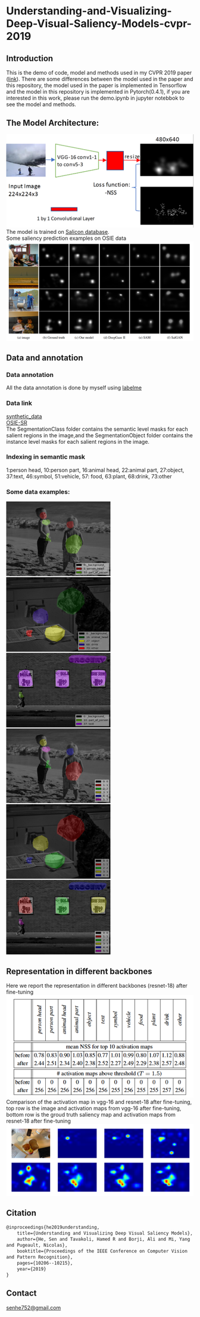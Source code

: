 # Understanding-and-Visualizing-Deep-Visual-Saliency-Models-cvpr-2019
## Introduction
This is the demo of code, model and methods used in my CVPR 2019 paper ([link](https://arxiv.org/abs/1903.02501)).
There are some differences between the model used in the paper and this repository, the model used in the paper is implemented in Tensorflow and the model in this repository is implemented in Pytorch(0.4.1), if you are interested in this work, please run the demo.ipynb in jupyter notebbok to see the model and methods.
## The Model Architecture:
![picture](archi.png)
The model is trained on [Salicon database](http://salicon.net).  
Some saliency prediction examples on OSIE data  
![picture](sal_map.png)
## Data and annotation
### Data annotation
All the data annotation is done by myself using [labelme](https://github.com/wkentaro/labelme)
### Data link
[synthetic_data](https://drive.google.com/drive/folders/1wrdG1O5WgGl_ReoX5VGLKtroCuvzx2tv?usp=sharing)  
[OSIE-SR](https://drive.google.com/open?id=15iWBfNwktSq6KsNtAU1KRn0N3kVSOWHh)  
The SegmentationClass folder contains the semantic level masks for each salient regions in the image,and the SegmentationObject folder contains the instance level masks for each salient regions in the image.  
### Indexing in semantic mask
1:person head, 10:person part, 16:animal head, 22:animal part, 27:object, 37:text, 46:symbol, 51:vehicle, 57: food, 63:plant, 68:drink, 73:other
### Some data examples:  
<img src="se1.jpg" width="280" height="200" /><img src="se2.jpg" width="280" height="200" /><img src="se3.jpg" width="280" height="200" />  
<img src="in1.jpg" width="280" height="200" /><img src="in2.jpg" width="280" height="200" /><img src="in3.jpg" width="280" height="200" />
## Representation in different backbones
Here we report the representation in different backbones (resnet-18) after fine-tuning  
![picture](res_sta.png)  
Comparison of the activation map in vgg-16 and resnet-18 after fine-tuning, top row is the image and activation maps from vgg-16 after fine-tuning, bottom row is the groud truth saliency map and activation maps from resnet-18 after fine-tuning  
![picture](res_vgg.png)

## Citation

    @inproceedings{he2019understanding,
        title={Understanding and Visualizing Deep Visual Saliency Models},
        author={He, Sen and Tavakoli, Hamed R and Borji, Ali and Mi, Yang and Pugeault, Nicolas},
        booktitle={Proceedings of the IEEE Conference on Computer Vision and Pattern Recognition},
        pages={10206--10215},
        year={2019}
    }
## Contact
<senhe752@gmail.com>
